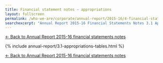 ```yaml
---
title: Financial statement notes — appropriations 
layout: fullscreen
permalink: /who-we-are/corporate/annual-report/2015-16/4-financial-statements/appropriations-table/
searchexcerpt: "Annual Report 2015-16 Financial Statements Notes 3.1 Appropriations"
---
```

[&larr; Back to Annual Report 2015-16 financial statements notes](/who-we-are/corporate/annual-report/2015-16/4-financial-statements/#appropriations)

{% include annual-report/3.1-appropriations-tables.html %}

[&larr; Back to Annual Report 2015-16 financial statements notes](/who-we-are/corporate/annual-report/2015-16/4-financial-statements/#appropriations)
